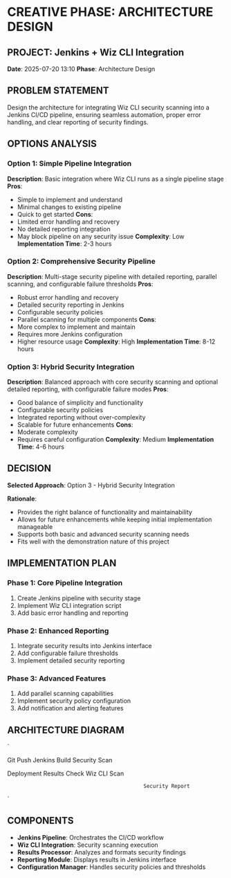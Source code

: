 # CREATIVE PHASE: ARCHITECTURE DESIGN

## PROJECT: Jenkins + Wiz CLI Integration
**Date**: 2025-07-20 13:10
**Phase**: Architecture Design

## PROBLEM STATEMENT
Design the architecture for integrating Wiz CLI security scanning into a Jenkins CI/CD pipeline, ensuring seamless automation, proper error handling, and clear reporting of security findings.

## OPTIONS ANALYSIS

### Option 1: Simple Pipeline Integration
**Description**: Basic integration where Wiz CLI runs as a single pipeline stage
**Pros**:
- Simple to implement and understand
- Minimal changes to existing pipeline
- Quick to get started
**Cons**:
- Limited error handling and recovery
- No detailed reporting integration
- May block pipeline on any security issue
**Complexity**: Low
**Implementation Time**: 2-3 hours

### Option 2: Comprehensive Security Pipeline
**Description**: Multi-stage security pipeline with detailed reporting, parallel scanning, and configurable failure thresholds
**Pros**:
- Robust error handling and recovery
- Detailed security reporting in Jenkins
- Configurable security policies
- Parallel scanning for multiple components
**Cons**:
- More complex to implement and maintain
- Requires more Jenkins configuration
- Higher resource usage
**Complexity**: High
**Implementation Time**: 8-12 hours

### Option 3: Hybrid Security Integration
**Description**: Balanced approach with core security scanning and optional detailed reporting, with configurable failure modes
**Pros**:
- Good balance of simplicity and functionality
- Configurable security policies
- Integrated reporting without over-complexity
- Scalable for future enhancements
**Cons**:
- Moderate complexity
- Requires careful configuration
**Complexity**: Medium
**Implementation Time**: 4-6 hours

## DECISION
**Selected Approach**: Option 3 - Hybrid Security Integration

**Rationale**: 
- Provides the right balance of functionality and maintainability
- Allows for future enhancements while keeping initial implementation manageable
- Supports both basic and advanced security scanning needs
- Fits well with the demonstration nature of this project

## IMPLEMENTATION PLAN

### Phase 1: Core Pipeline Integration
1. Create Jenkins pipeline with security stage
2. Implement Wiz CLI integration script
3. Add basic error handling and reporting

### Phase 2: Enhanced Reporting
1. Integrate security results into Jenkins interface
2. Add configurable failure thresholds
3. Implement detailed security reporting

### Phase 3: Advanced Features
1. Add parallel scanning capabilities
2. Implement security policy configuration
3. Add notification and alerting features

## ARCHITECTURE DIAGRAM
`
        
   Git Push        Jenkins Build    Security Scan  
        
                                                       
                                                       
        
   Deployment      Results Check    Wiz CLI Scan   
        
                                                       
                                                       
                                              
                                                Security Report 
                                              
`

## COMPONENTS
- **Jenkins Pipeline**: Orchestrates the CI/CD workflow
- **Wiz CLI Integration**: Security scanning execution
- **Results Processor**: Analyzes and formats security findings
- **Reporting Module**: Displays results in Jenkins interface
- **Configuration Manager**: Handles security policies and thresholds
